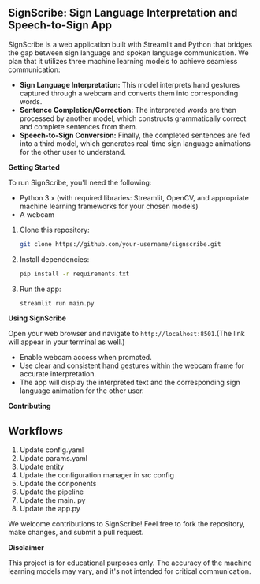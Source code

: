 ## SignScribe: Sign Language Interpretation and Speech-to-Sign App

SignScribe is a web application built with Streamlit and Python that bridges the gap between sign language and spoken language communication. We plan that it utilizes three machine learning models to achieve seamless communication:

* **Sign Language Interpretation:** This model interprets hand gestures captured through a webcam and converts them into corresponding words.
* **Sentence Completion/Correction:** The interpreted words are then processed by another model, which constructs grammatically correct and complete sentences from them.
* **Speech-to-Sign Conversion:** Finally, the completed sentences are fed into a third model, which generates real-time sign language animations for the other user to understand.

**Getting Started**

To run SignScribe, you'll need the following:

* Python 3.x (with required libraries: Streamlit, OpenCV, and appropriate machine learning frameworks for your chosen models)
* A webcam

1. Clone this repository:

   ```bash
   git clone https://github.com/your-username/signscribe.git
   ```

2. Install dependencies:

   ```bash
   pip install -r requirements.txt
   ```

3. Run the app:

   ```bash
   streamlit run main.py
   ```

**Using SignScribe**

Open your web browser and navigate to `http://localhost:8501`.(The link will appear in your terminal as well.)

* Enable webcam access when prompted.
* Use clear and consistent hand gestures within the webcam frame for accurate interpretation.
* The app will display the interpreted text and the corresponding sign language animation for the other user.

**Contributing**

## Workflows
1. Update config.yaml
2. Update params.yaml
3. Update entity
4. Update the configuration manager in src config
5. Update the conponents
6. Update the pipeline
7. Update the main. py
8. Update the app.py

We welcome contributions to SignScribe! Feel free to fork the repository, make changes, and submit a pull request.


**Disclaimer**

This project is for educational purposes only. The accuracy of the machine learning models may vary, and it's not intended for critical communication.
